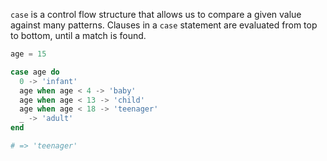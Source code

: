 `case` is a control flow structure that allows us to compare a given value against many patterns. Clauses in a `case` statement are evaluated from top to bottom, until a match is found.

```elixir
age = 15

case age do
  0 -> 'infant'
  age when age < 4 -> 'baby'
  age when age < 13 -> 'child'
  age when age < 18 -> 'teenager'
  _ -> 'adult'
end

# => 'teenager'
```
